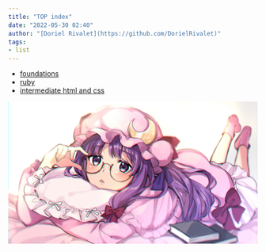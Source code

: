 ```yaml
---
title: "TOP index"
date: "2022-05-30 02:40"
author: "[Doriel Rivalet](https://github.com/DorielRivalet)"
tags:
- list
---
```


- [foundations](notes/the-odin-project/foundations/foundations-summary.md)
- [ruby]()
- [intermediate html and css]()

[![Example Image](notes/images/Pasted-image-20220530204411.jpg)](https://www.pixiv.net/en/artworks/82220608)



